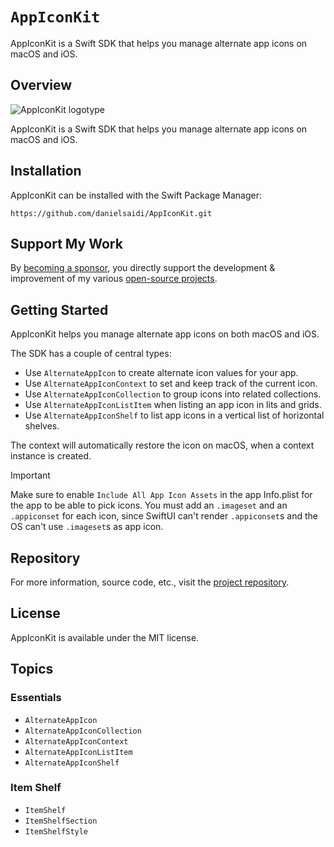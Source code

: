 # ``AppIconKit``

AppIconKit is a Swift SDK that helps you manage alternate app icons on macOS and iOS.



## Overview

![AppIconKit logotype](Logo.png)

AppIconKit is a Swift SDK that helps you manage alternate app icons on macOS and iOS.



## Installation

AppIconKit can be installed with the Swift Package Manager:

```
https://github.com/danielsaidi/AppIconKit.git
```


## Support My Work

By [becoming a sponsor][Sponsors], you directly support the development & improvement of my various [open-source projects][OpenSource].



## Getting Started

AppIconKit helps you manage alternate app icons on both macOS and iOS.

The SDK has a couple of central types:

* Use ``AlternateAppIcon`` to create alternate icon values for your app.
* Use ``AlternateAppIconContext`` to set and keep track of the current icon. 
* Use ``AlternateAppIconCollection`` to group icons into related collections.
* Use ``AlternateAppIconListItem`` when listing an app icon in lits and grids.
* Use ``AlternateAppIconShelf`` to list app icons in a vertical list of horizontal shelves.

The context will automatically restore the icon on macOS, when a context instance is created.  

> [!IMPORTANT]  
> Make sure to enable `Include All App Icon Assets` in the app Info.plist for the app to be able to pick icons. You must add an `.imageset` and an `.appiconset` for each icon, since SwiftUI can't render `.appiconset`s and the OS can't use `.imageset`s as app icon.



## Repository

For more information, source code, etc., visit the [project repository](https://github.com/danielsaidi/AppIconKit).



## License

AppIconKit is available under the MIT license.



## Topics

### Essentials

- ``AlternateAppIcon``
- ``AlternateAppIconCollection``
- ``AlternateAppIconContext``
- ``AlternateAppIconListItem``
- ``AlternateAppIconShelf``


### Item Shelf

- ``ItemShelf``
- ``ItemShelfSection``
- ``ItemShelfStyle``



[Email]: mailto:daniel.saidi@gmail.com
[Website]: https://danielsaidi.com
[GitHub]: https://github.com/danielsaidi
[OpenSource]: https://danielsaidi.com/opensource
[Sponsors]: https://github.com/sponsors/danielsaidi

